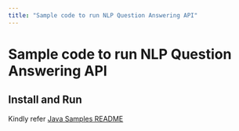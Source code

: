 ```yaml
---
title: "Sample code to run NLP Question Answering API"
---
```


# Sample code to run NLP Question Answering API

## Install and Run
Kindly refer [Java Samples README](../../../../../../../README.md)